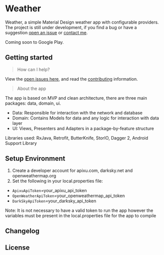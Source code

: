 # Weather

Weather, a simple Material Design weather app with configurable providers.
The project is still under development, if you find a bug or have a
suggestion [open an issue](https://github.com/ryanwr/weather/issues/new)
or [contact me](https://github.com/ryanwr).

Coming soon to Google Play.

## Getting started

> How can I help?

View the [open issues here](https://github.com/ryanwr/weather/issues),
and read the [contributing](https://github.com/ryanwr/weather/blob/master/CONTRIBUTING.md) information.

> About the app

The app is based on MVP and clean architecture, there are three main packages: data, domain, ui.

  - Data: Responsible for interaction with the network and database
  - Domain: Contains Models for data and any logic for interaction with data layer
  - UI: Views, Presenters and Adapters in a package-by-feature structure

Libraries used: RxJava, Retrofit, ButterKnife, StorIO, Dagger 2, Android Support Library

## Setup Environment

1. Create a developer account for apixu.com, darksky.net and openweathermap.org
2. Set the following in your local.properties file:
  - `ApixuApiToken`=your_apixu_api_token
  - `OpenWeatherApiToken`=your_openweathermap_api_token
  - `DarkSkyApiToken`=your_darksky_api_token

Note: It is not necessary to have a valid token to run the app however the
variables must be present in the local.properties file for the app to compile

## Changelog

## License

